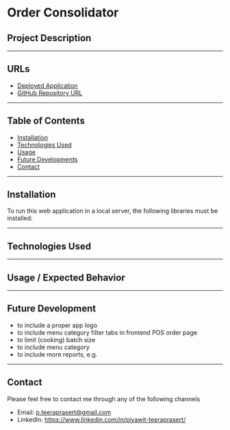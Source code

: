 # **Order Consolidator**

## **Project Description**



---
## **URLs**
- [Deployed Application]()
- [GitHub Repository URL]()

---
## **Table of Contents**
- [Installation](#installation)
- [Technologies Used](#technologies-used)
- [Usage](#usage--expected-behavior)
- [Future Developments](#future-development)
- [Contact](#contact)

---
## **Installation**
To run this web application in a local server, the following libraries must be installed:




---
## **Technologies Used**


---
## **Usage / Expected Behavior**


---
## **Future Development**
- to include a proper app logo
- to include menu category filter tabs in frontend POS order page
- to limit (cooking) batch size
- to include menu category
- to include more reports, e.g. 

---
## **Contact**

Please feel free to contact me through any of the following channels
- Email: p.teeraprasert@gmail.com 
- LinkedIn: https://www.linkedin.com/in/piyawit-teeraprasert/